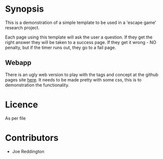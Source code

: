 # Synopsis


This is a demonstration of a simple template to be used in a 'escape game' research project. 

Each page using this template will ask the user a question. If they get the right answer they will be taken to a success page. If they get it wrong - NO penalty, but if the timer runs out, they go to a fail page. 


## Webapp 
There is an ugly web version to play with the tags and concept at the github pages site [here](https://joereddington.github.io/escaperoom/). It needs to be made pretty with some css, this is to demonstration the functionality. 

# Licence 
As per file 

# Contributors 
* Joe Reddington

